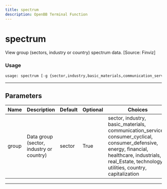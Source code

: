 ```yaml
---
title: spectrum
description: OpenBB Terminal Function
---
```


# spectrum

View group (sectors, industry or country) spectrum data. [Source: Finviz]

### Usage

```python
usage: spectrum [-g {sector,industry,basic_materials,communication_services,consumer_cyclical,consumer_defensive,energy,financial,healthcare,industrials,real_Estate,technology,utilities,country,capitalization}]
```

---

## Parameters

| Name | Description | Default | Optional | Choices |
| ---- | ----------- | ------- | -------- | ------- |
| group | Data group (sector, industry or country) | sector | True | sector, industry, basic_materials, communication_services, consumer_cyclical, consumer_defensive, energy, financial, healthcare, industrials, real_Estate, technology, utilities, country, capitalization |
---

